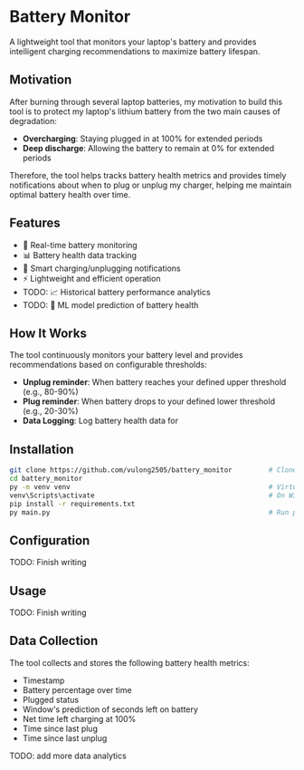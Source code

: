 # Battery Monitor

A lightweight tool that monitors your laptop's battery and provides intelligent charging recommendations to maximize battery lifespan.

## Motivation

After burning through several laptop batteries, my motivation to build this tool is to protect my laptop's lithium battery from the two main causes of degradation:

- **Overcharging**: Staying plugged in at 100% for extended periods
- **Deep discharge**: Allowing the battery to remain at 0% for extended periods

Therefore, the tool helps tracks battery health metrics and provides timely notifications about when to plug or unplug my charger, helping me maintain optimal battery health over time.

## Features

- 🔋 Real-time battery monitoring
- 📊 Battery health data tracking
- 🔔 Smart charging/unplugging notifications
- ⚡ Lightweight and efficient operation
- TODO: 📈 Historical battery performance analytics
- TODO: 🤖 ML model prediction of battery health 

## How It Works

The tool continuously monitors your battery level and provides recommendations based on configurable thresholds:
- **Unplug reminder**: When battery reaches your defined upper threshold (e.g., 80-90%)
- **Plug reminder**: When battery drops to your defined lower threshold (e.g., 20-30%)
- **Data Logging**: Log battery health data for 

## Installation

```bash
git clone https://github.com/vulong2505/battery_monitor         # Clone repo
cd battery_monitor
py -m venv venv                                                 # Virtual environment
venv\Scripts\activate                                           # On Windows
pip install -r requirements.txt
py main.py                                                      # Run program
```

## Configuration

TODO: Finish writing

## Usage

TODO: Finish writing

## Data Collection

The tool collects and stores the following battery health metrics:
- Timestamp
- Battery percentage over time
- Plugged status
- Window's prediction of seconds left on battery
- Net time left charging at 100%
- Time since last plug
- Time since last unplug

TODO: add more data analytics